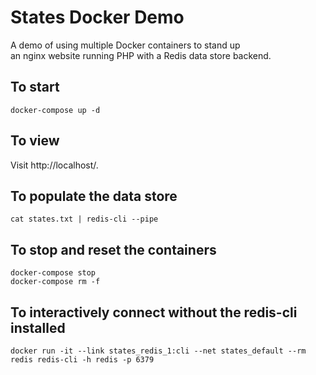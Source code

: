 States Docker Demo
==================

A demo of using multiple Docker containers to stand up  
an nginx website running PHP with a Redis data store backend.

To start
--------
    docker-compose up -d

To view
-------
Visit http://localhost/.

To populate the data store
--------------------------
    cat states.txt | redis-cli --pipe

To stop and reset the containers
--------------------------------
    docker-compose stop
    docker-compose rm -f

To interactively connect without the redis-cli installed
--------------------------------------------------------
    docker run -it --link states_redis_1:cli --net states_default --rm redis redis-cli -h redis -p 6379

